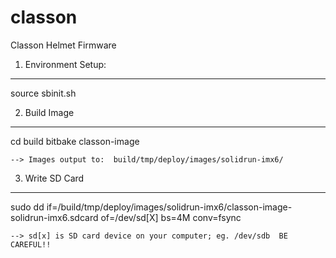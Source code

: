 # classon
Classon Helmet Firmware

1. Environment Setup:
----------------------
source sbinit.sh


2. Build Image
---------------
cd build
bitbake classon-image

	--> Images output to:  build/tmp/deploy/images/solidrun-imx6/

3. Write SD Card
-----------------
sudo dd if=/build/tmp/deploy/images/solidrun-imx6/classon-image-solidrun-imx6.sdcard of=/dev/sd[X] bs=4M conv=fsync

	--> sd[x] is SD card device on your computer; eg. /dev/sdb  BE CAREFUL!!
